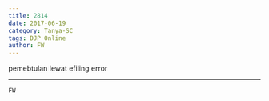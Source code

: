 ```yaml
---
title: 2814
date: 2017-06-19
category: Tanya-SC
tags: DJP Online
author: FW
---
```


pemebtulan lewat efiling error

---



`FW`
